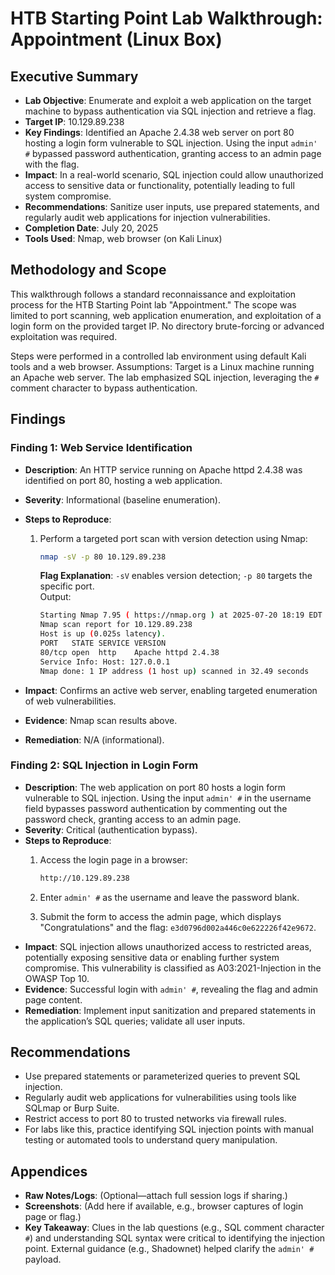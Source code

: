 # HTB Starting Point Lab Walkthrough: Appointment (Linux Box)

## Executive Summary

- **Lab Objective**: Enumerate and exploit a web application on the target machine to bypass authentication via SQL injection and retrieve a flag.
- **Target IP**: 10.129.89.238
- **Key Findings**: Identified an Apache 2.4.38 web server on port 80 hosting a login form vulnerable to SQL injection. Using the input `admin' #` bypassed password authentication, granting access to an admin page with the flag.
- **Impact**: In a real-world scenario, SQL injection could allow unauthorized access to sensitive data or functionality, potentially leading to full system compromise.
- **Recommendations**: Sanitize user inputs, use prepared statements, and regularly audit web applications for injection vulnerabilities.
- **Completion Date**: July 20, 2025
- **Tools Used**: Nmap, web browser (on Kali Linux)

## Methodology and Scope

This walkthrough follows a standard reconnaissance and exploitation process for the HTB Starting Point lab "Appointment." The scope was limited to port scanning, web application enumeration, and exploitation of a login form on the provided target IP. No directory brute-forcing or advanced exploitation was required.

Steps were performed in a controlled lab environment using default Kali tools and a web browser. Assumptions: Target is a Linux machine running an Apache web server. The lab emphasized SQL injection, leveraging the `#` comment character to bypass authentication.

## Findings

### Finding 1: Web Service Identification

- **Description**: An HTTP service running on Apache httpd 2.4.38 was identified on port 80, hosting a web application.
- **Severity**: Informational (baseline enumeration).
- **Steps to Reproduce**:
    1. Perform a targeted port scan with version detection using Nmap:
        
        ```bash
        nmap -sV -p 80 10.129.89.238
        ```
        
        **Flag Explanation**: `-sV` enables version detection; `-p 80` targets the specific port.  
        Output:
        
        ```bash
        Starting Nmap 7.95 ( https://nmap.org ) at 2025-07-20 18:19 EDT
        Nmap scan report for 10.129.89.238
        Host is up (0.025s latency).
        PORT   STATE SERVICE VERSION
        80/tcp open  http    Apache httpd 2.4.38
        Service Info: Host: 127.0.0.1
        Nmap done: 1 IP address (1 host up) scanned in 32.49 seconds
        ```
        
- **Impact**: Confirms an active web server, enabling targeted enumeration of web vulnerabilities.
- **Evidence**: Nmap scan results above.
- **Remediation**: N/A (informational).

### Finding 2: SQL Injection in Login Form

- **Description**: The web application on port 80 hosts a login form vulnerable to SQL injection. Using the input `admin' #` in the username field bypasses password authentication by commenting out the password check, granting access to an admin page.
- **Severity**: Critical (authentication bypass).
- **Steps to Reproduce**:
    1. Access the login page in a browser:
        
        ```bash
        http://10.129.89.238
        ```
        
    2. Enter `admin' #` as the username and leave the password blank.
    3. Submit the form to access the admin page, which displays "Congratulations" and the flag: `e3d0796d002a446c0e622226f42e9672`.
- **Impact**: SQL injection allows unauthorized access to restricted areas, potentially exposing sensitive data or enabling further system compromise. This vulnerability is classified as A03:2021-Injection in the OWASP Top 10.
- **Evidence**: Successful login with `admin' #`, revealing the flag and admin page content.
- **Remediation**: Implement input sanitization and prepared statements in the application’s SQL queries; validate all user inputs.

## Recommendations

- Use prepared statements or parameterized queries to prevent SQL injection.
- Regularly audit web applications for vulnerabilities using tools like SQLmap or Burp Suite.
- Restrict access to port 80 to trusted networks via firewall rules.
- For labs like this, practice identifying SQL injection points with manual testing or automated tools to understand query manipulation.

## Appendices

- **Raw Notes/Logs**: (Optional—attach full session logs if sharing.)
- **Screenshots**: (Add here if available, e.g., browser captures of login page or flag.)
- **Key Takeaway**: Clues in the lab questions (e.g., SQL comment character `#`) and understanding SQL syntax were critical to identifying the injection point. External guidance (e.g., Shadownet) helped clarify the `admin' #` payload.